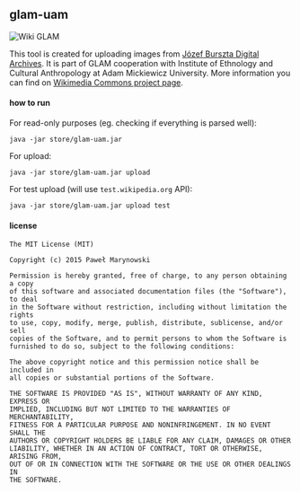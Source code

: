 ## glam-uam
![Wiki GLAM](http://i.imgur.com/QSVxZfL.png)

This tool is created for uploading images from [Józef Burszta Digital Archives](http://cyfrowearchiwum.amu.edu.pl/archive). It is part of GLAM cooperation with Institute of Ethnology and Cultural Anthropology at Adam Mickiewicz University. More information you can find on [Wikimedia Commons project page](https://commons.wikimedia.org/wiki/Commons:Institute_of_Ethnology_and_Cultural_Anthropology,_Adam_Mickiewicz_University).

#### how to run

For read-only purposes (eg. checking if everything is parsed well):

    java -jar store/glam-uam.jar
    
For upload:

    java -jar store/glam-uam.jar upload

For test upload (will use `test.wikipedia.org` API):

    java -jar store/glam-uam.jar upload test

#### license
```
The MIT License (MIT)

Copyright (c) 2015 Paweł Marynowski

Permission is hereby granted, free of charge, to any person obtaining a copy
of this software and associated documentation files (the "Software"), to deal
in the Software without restriction, including without limitation the rights
to use, copy, modify, merge, publish, distribute, sublicense, and/or sell
copies of the Software, and to permit persons to whom the Software is
furnished to do so, subject to the following conditions:

The above copyright notice and this permission notice shall be included in
all copies or substantial portions of the Software.

THE SOFTWARE IS PROVIDED "AS IS", WITHOUT WARRANTY OF ANY KIND, EXPRESS OR
IMPLIED, INCLUDING BUT NOT LIMITED TO THE WARRANTIES OF MERCHANTABILITY,
FITNESS FOR A PARTICULAR PURPOSE AND NONINFRINGEMENT. IN NO EVENT SHALL THE
AUTHORS OR COPYRIGHT HOLDERS BE LIABLE FOR ANY CLAIM, DAMAGES OR OTHER
LIABILITY, WHETHER IN AN ACTION OF CONTRACT, TORT OR OTHERWISE, ARISING FROM,
OUT OF OR IN CONNECTION WITH THE SOFTWARE OR THE USE OR OTHER DEALINGS IN
THE SOFTWARE.
```
